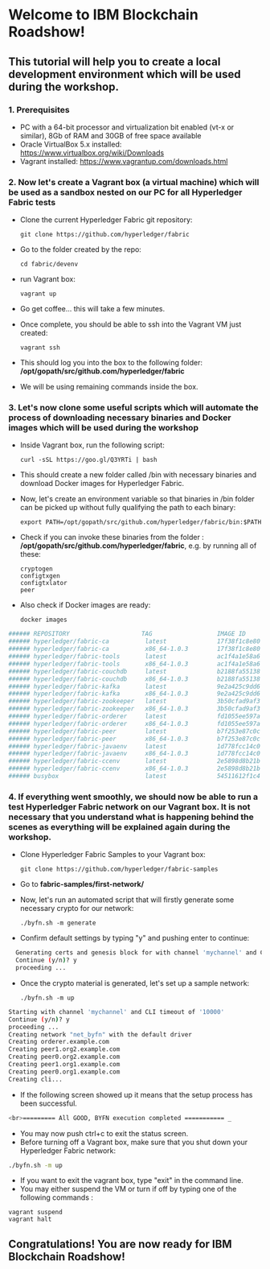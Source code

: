 # Welcome to IBM Blockchain Roadshow!

## This tutorial will help you to create a local development environment which will be used during the workshop.

### **1. Prerequisites**

- PC with a 64-bit processor and virtualization bit enabled (vt-x or similar), 8Gb of RAM and 30GB of free space available
- Oracle VirtualBox 5.x installed: https://www.virtualbox.org/wiki/Downloads
- Vagrant installed: https://www.vagrantup.com/downloads.html

### **2. Now let's create a Vagrant box (a virtual machine) which will be used as a sandbox nested on our PC for all Hyperledger Fabric tests**

- Clone the current Hyperledger Fabric git repository:

	```
  git clone https://github.com/hyperledger/fabric
	```

- Go to the folder created by the repo:

	```
  cd fabric/devenv
	```

- run Vagrant box:

	```
  vagrant up
	```

- Go get coffee... this will take a few minutes.
- Once complete, you should be able to ssh into the Vagrant VM just created:

	```
  vagrant ssh
	```

- This should log you into the box to the following folder: **/opt/gopath/src/github.com/hyperledger/fabric**
- We will be using remaining commands inside the box.

### **3. Let's now clone some useful scripts which will automate the process of downloading necessary binaries and Docker images which will be used during the workshop**

- Inside Vagrant box, run the following script:

	```
  curl -sSL https://goo.gl/Q3YRTi | bash
	```

- This should create a new folder called /bin with necessary binaries and download Docker images for Hyperledger Fabric.
- Now, let's create an environment variable so that binaries in /bin folder can be picked up without fully qualifying the path to each binary:

	```
  export PATH=/opt/gopath/src/github.com/hyperledger/fabric/bin:$PATH
	```

- Check if you can invoke these binaries from the folder : **/opt/gopath/src/github.com/hyperledger/fabric**, e.g. by running all of these:

	```
  cryptogen
  configtxgen
  configtxlator
  peer
	```

- Also check if Docker images are ready:

	```
  docker images
	```

```bash
###### REPOSITORY                    TAG                  IMAGE ID             CREATED              SIZE
###### hyperledger/fabric-ca          latest              17f38f1c8e80        13 days ago         238MB
###### hyperledger/fabric-ca          x86_64-1.0.3        17f38f1c8e80        13 days ago         238MB
###### hyperledger/fabric-tools       latest              ac1f4a1e58a6        2 weeks ago         1.33GB
###### hyperledger/fabric-tools       x86_64-1.0.3        ac1f4a1e58a6        2 weeks ago         1.33GB
###### hyperledger/fabric-couchdb     latest              b2188fa55138        2 weeks ago         1.47GB
###### hyperledger/fabric-couchdb     x86_64-1.0.3        b2188fa55138        2 weeks ago         1.47GB
###### hyperledger/fabric-kafka       latest              9e2a425c9dd6        2 weeks ago         1.29GB
###### hyperledger/fabric-kafka       x86_64-1.0.3        9e2a425c9dd6        2 weeks ago         1.29GB
###### hyperledger/fabric-zookeeper   latest              3b50cfad9af3        2 weeks ago         1.3GB
###### hyperledger/fabric-zookeeper   x86_64-1.0.3        3b50cfad9af3        2 weeks ago         1.3GB
###### hyperledger/fabric-orderer     latest              fd1055ee597a        2 weeks ago         151MB
###### hyperledger/fabric-orderer     x86_64-1.0.3        fd1055ee597a        2 weeks ago         151MB
###### hyperledger/fabric-peer        latest              b7f253e87c0c        2 weeks ago         154MB
###### hyperledger/fabric-peer        x86_64-1.0.3        b7f253e87c0c        2 weeks ago         154MB
###### hyperledger/fabric-javaenv     latest              1d778fcc14c0        2 weeks ago         1.41GB
###### hyperledger/fabric-javaenv     x86_64-1.0.3        1d778fcc14c0        2 weeks ago         1.41GB
###### hyperledger/fabric-ccenv       latest              2e5898d8b21b        2 weeks ago         1.28GB
###### hyperledger/fabric-ccenv       x86_64-1.0.3        2e5898d8b21b        2 weeks ago         1.28GB
###### busybox                        latest              54511612f1c4        4 weeks ago         1.13MB
```

### **4. If everything went smoothly, we should now be able to run a test Hyperledger Fabric network on our Vagrant box. It is not necessary that you understand what is happening behind the scenes as everything will be explained again during the workshop.**

- Clone Hyperledger Fabric Samples to your Vagrant box:

	```
  git clone https://github.com/hyperledger/fabric-samples
	```

- Go to **fabric-samples/first-network/**
- Now, let's run an automated script that will firstly generate some necessary crypto for our network:

	```
  ./byfn.sh -m generate
	```

- Confirm default settings by typing "y" and pushing enter to continue:

```bash
  Generating certs and genesis block for with channel 'mychannel' and CLI timeout of '10000'
  Continue (y/n)? y
  proceeding ...
```

- Once the crypto material is generated, let's set up a sample network:

	```
	./byfn.sh -m up
	```

```bash
Starting with channel 'mychannel' and CLI timeout of '10000'
Continue (y/n)? y
proceeding ...
Creating network "net_byfn" with the default driver
Creating orderer.example.com
Creating peer1.org2.example.com
Creating peer0.org2.example.com
Creating peer1.org1.example.com
Creating peer0.org1.example.com
Creating cli...
```

- If the following screen showed up it means that the setup process has been successful.

```bash
<br>========= All GOOD, BYFN execution completed =========== _
```

- You may now push ctrl+c to exit the status screen.
- Before turning off a Vagrant box, make sure that you shut down your Hyperledger Fabric network:

```bash
./byfn.sh -m up
```

- If you want to exit the vagrant box, type "exit" in the command line.
- You may either suspend the VM or turn if off by typing one of the following commands :

```
vagrant suspend
vagrant halt
```


## Congratulations! You are now ready for IBM Blockchain Roadshow!

